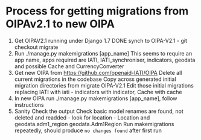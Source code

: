 # Process for getting migrations from OIPAv2.1 to new OIPA

1. Get OIPAV2.1 running under Django 1.7       DONE synch to OIPA-V2.1 - git checkout migrate
2. Run ./manage.py makemigrations [app_name]
        This seems to require an app name, apps required are IATI, IATI_synchroniser, indicators, geodata and possible Cache and CurrencyConverter
3. Get new OIPA from https://github.com/openaid-IATI/OIPA 
    Delete all current migrations in the codebase
    Copy across generated initial migration directories from migrate OIPA-V2.1
    Edit those initial migrations replacing IATI with iati - indicators with indicator, Cache with cache
4. In new OIPA run ./manage.py makemigrations [app_name], follow instructions
5. Sanity Check the output
    Check basic model renames are found, not deleted and readded - look for location - Location and geodata.adm1_region geodata.Adm1Region
    Run makemigrations repeatedly, should produce `no changes found` after first run

